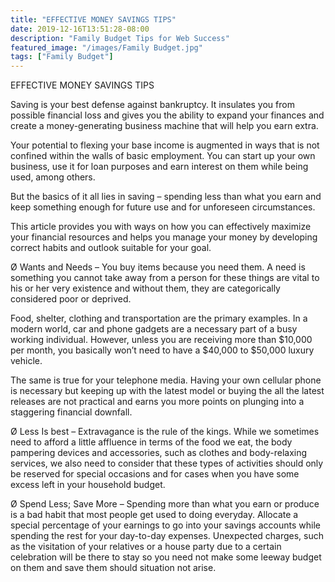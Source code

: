 ```yaml
---
title: "EFFECTIVE MONEY SAVINGS TIPS"
date: 2019-12-16T13:51:28-08:00
description: "Family Budget Tips for Web Success"
featured_image: "/images/Family Budget.jpg"
tags: ["Family Budget"]
---
```


EFFECTIVE MONEY SAVINGS TIPS 

Saving is your best defense against bankruptcy. It insulates you from possible financial loss and gives you the ability to expand your finances and create a money-generating business machine that will help you earn extra.  

Your potential to flexing your base income is augmented in ways that is not confined within the walls of basic employment. You can start up your own business, use it for loan purposes and earn interest on them while being used, among others. 

But the basics of it all lies in saving – spending less than what you earn and keep something enough for future use and for unforeseen circumstances. 

This article provides you with ways on how you can effectively maximize your financial resources and helps you manage your money by developing correct habits and outlook suitable for your goal. 

Ø	Wants and Needs – You buy items because you need them. A need is something you cannot take away from a person for these things are vital to his or her very existence and without them, they are categorically considered poor or deprived.

Food, shelter, clothing and transportation are the primary examples. In a modern world, car and phone gadgets are a necessary part of a busy working individual. However, unless you are receiving more than $10,000 per month, you basically won’t need to have a $40,000 to $50,000 luxury vehicle. 

The same is true for your telephone media. Having your own cellular phone is necessary but keeping up with the latest model or buying the all the latest releases are not practical and earns you more points on plunging into a staggering financial downfall.

Ø	Less Is best – Extravagance is the rule of the kings. While we sometimes need to afford a little affluence in terms of the food we eat, the body pampering devices and accessories, such as clothes and body-relaxing services, we also need to consider that these types of activities should only be reserved for special occasions and for cases when you have some excess left in your household budget. 

Ø	Spend Less; Save More – Spending more than what you earn or produce is a bad habit that most people get used to doing everyday. 
Allocate a special percentage of your earnings to go into your savings accounts while spending the rest for your day-to-day expenses. 
Unexpected charges, such as the visitation of your relatives or a house party due to a certain celebration will be there to stay so you need not make some leeway budget on them and save them should situation not arise. 













